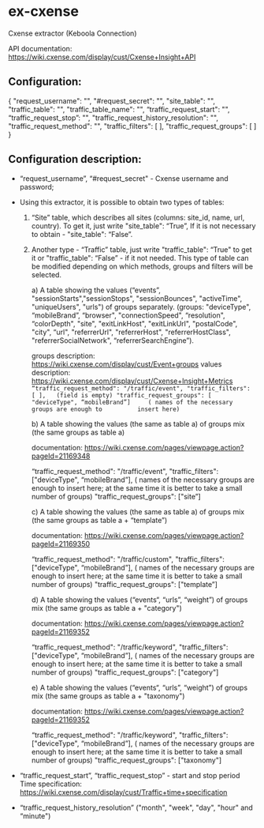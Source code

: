 # ex-cxense
Cxense extractor (Keboola Connection)

API documentation: https://wiki.cxense.com/display/cust/Cxense+Insight+API

## Configuration:
{
  "request_username": "",
  "#request_secret": "",
  "site_table": "",
  "traffic_table": "",
  "traffic_table_name": "",
  “traffic_request_start": "",
  “traffic_request_stop”: "",
  "traffic_request_history_resolution": "",
  "traffic_request_method": "",
  "traffic_filters": [ ],
  "traffic_request_groups": [ ]
}

## Configuration description:
* “request_username”, “#request_secret" - Cxense username and password;

* Using this extractor, it is possible to obtain two types of tables:
  1. “Site” table, which describes all sites (columns: site_id, name, url, country). To get it, just write "site_table": “True”, If it is not necessary to obtain - "site_table": “False”.

  2. Another type - “Traffic” table, just write "traffic_table": “True" to get it or "traffic_table": “False” - if it not needed. This type of table can be modified depending on which methods, groups and filters will be selected.

	  a) A table showing the values (“events”, "sessionStarts","sessionStops", "sessionBounces", "activeTime", 	"uniqueUsers", "urls") of groups separately. 
	  (groups: "deviceType", “mobileBrand”, “browser", "connectionSpeed", “resolution", “colorDepth", "site",  			"exitLinkHost", "exitLinkUrl", "postalCode", "city", “url", "referrerUrl", "referrerHost", "referrerHostClass", 	"referrerSocialNetwork", “referrerSearchEngine”). 

	  groups description: https://wiki.cxense.com/display/cust/Event+groups
	  values description: https://wiki.cxense.com/display/cust/Cxense+Insight+Metrics
         ```
        “traffic_request_method": "/traffic/event",
  	"traffic_filters": [ ],   (field is empty)
  	"traffic_request_groups": [ "deviceType", “mobileBrand”]     ( names of the necessary groups are enough to 			insert here)
          ```

	  b) A table showing the values (the same as table a) of groups mix (the same groups as table a)

	  documentation: https://wiki.cxense.com/pages/viewpage.action?pageId=21169348 

	  “traffic_request_method": "/traffic/event",
  	"traffic_filters": ["deviceType", “mobileBrand”],    ( names of the necessary groups are enough to insert here; at 		the same time it is better to take a small number of groups)
  	"traffic_request_groups": ["site”] 


	  c) A table showing the values (the same as table a) of groups mix (the same groups as table a + “template”) 
	
	  documentation: https://wiki.cxense.com/pages/viewpage.action?pageId=21169350

	  “traffic_request_method": "/traffic/custom",
  	"traffic_filters": ["deviceType", “mobileBrand”],    ( names of the necessary groups are enough to insert here; at 		the same time it is better to take a small number of groups)
  	"traffic_request_groups": ["template”] 


	  d) A table showing the values (“events“, “urls”, “weight”) of groups mix (the same groups as table a + 	"category") 

	  documentation: https://wiki.cxense.com/pages/viewpage.action?pageId=21169352

	  “traffic_request_method": "/traffic/keyword",
  	"traffic_filters": ["deviceType", “mobileBrand”],    ( names of the necessary groups are enough to insert here; at 		the same time it is better to take a small number of groups)
  	"traffic_request_groups": ["category"]


	  e) A table showing the values (“events“, “urls”, “weight”) of groups mix (the same groups as table a + 	"taxonomy") 

	  documentation: https://wiki.cxense.com/pages/viewpage.action?pageId=21169352

	  “traffic_request_method": "/traffic/keyword",
  	"traffic_filters": ["deviceType", “mobileBrand”],    ( names of the necessary groups are enough to insert here; at 		the same time it is better to take a small number of groups)
  	"traffic_request_groups": ["taxonomy"]


* “traffic_request_start”, “traffic_request_stop” - start and stop period
Time specification: https://wiki.cxense.com/display/cust/Traffic+time+specification

* “traffic_request_history_resolution” ("month", "week", "day", "hour" and “minute")
